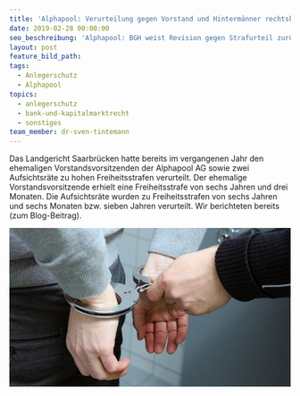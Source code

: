 ```yaml
---
title: 'Alphapool: Verurteilung gegen Vorstand und Hintermänner rechtskräftig'
date: 2019-02-28 00:00:00
seo_beschreibung: 'Alphapool: BGH weist Revision gegen Strafurteil zurück'
layout: post
feature_bild_path:
tags:
  - Anlegerschutz
  - Alphapool
topics:
  - anlegerschutz
  - bank-und-kapitalmarktrecht
  - sonstiges
team_member: dr-sven-tintemann
---
```


Das Landgericht Saarbr&uuml;cken hatte bereits im vergangenen Jahr den ehemaligen Vorstandsvorsitzenden der Alphapool AG sowie zwei Aufsichtsr&auml;te zu hohen Freiheitsstrafen verurteilt. Der ehemalige Vorstandsvorsitzende erhielt eine Freiheitsstrafe von sechs Jahren und drei Monaten. Die Aufsichtsr&auml;te wurden zu Freiheitsstrafen von sechs Jahren und sechs Monaten bzw. sieben Jahren verurteilt. Wir berichteten bereits (zum Blog-Beitrag).

![](/uploads/handcuffs-2102488-640-2.jpg)